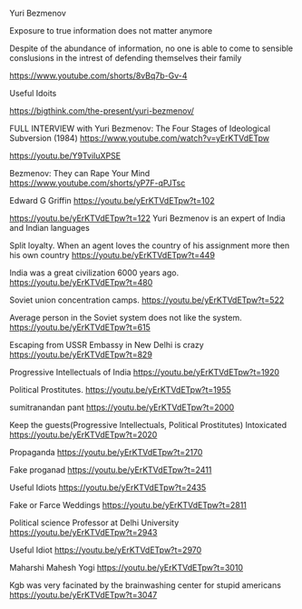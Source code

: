 

Yuri Bezmenov

Exposure to true information does not matter anymore

Despite of the abundance of information, no one is able to come to sensible conslusions in the intrest of defending themselves their family


https://www.youtube.com/shorts/8vBq7b-Gv-4


Useful Idoits



https://bigthink.com/the-present/yuri-bezmenov/

FULL INTERVIEW with Yuri Bezmenov: The Four Stages of Ideological Subversion (1984)
https://www.youtube.com/watch?v=yErKTVdETpw


https://youtu.be/Y9TviIuXPSE


Bezmenov: They can Rape Your Mind
https://www.youtube.com/shorts/yP7F-qPJTsc

Edward G Griffin
https://youtu.be/yErKTVdETpw?t=102

https://youtu.be/yErKTVdETpw?t=122
Yuri Bezmenov is an expert of India and Indian languages

Split loyalty. When an agent loves the country of his assignment more then his own country
https://youtu.be/yErKTVdETpw?t=449


India was a great civilization 6000 years ago.
https://youtu.be/yErKTVdETpw?t=480


Soviet union concentration camps.
https://youtu.be/yErKTVdETpw?t=522


Average person in the Soviet system does not like the system.
https://youtu.be/yErKTVdETpw?t=615


Escaping from USSR Embassy in New Delhi is crazy
https://youtu.be/yErKTVdETpw?t=829


Progressive Intellectuals of India
https://youtu.be/yErKTVdETpw?t=1920

Political Prostitutes.
https://youtu.be/yErKTVdETpw?t=1955


sumitranandan pant
https://youtu.be/yErKTVdETpw?t=2000

Keep the guests(Progressive Intellectuals, Political Prostitutes) Intoxicated
https://youtu.be/yErKTVdETpw?t=2020


Propaganda
https://youtu.be/yErKTVdETpw?t=2170


Fake proganad
https://youtu.be/yErKTVdETpw?t=2411


Useful Idiots
https://youtu.be/yErKTVdETpw?t=2435


Fake or Farce Weddings
https://youtu.be/yErKTVdETpw?t=2811


Political science Professor at Delhi University
https://youtu.be/yErKTVdETpw?t=2943

Useful Idiot
https://youtu.be/yErKTVdETpw?t=2970


Maharshi Mahesh Yogi
https://youtu.be/yErKTVdETpw?t=3010

Kgb was very facinated by the brainwashing center for stupid americans
https://youtu.be/yErKTVdETpw?t=3047
